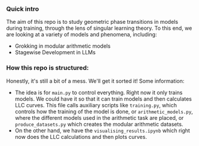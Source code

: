 ### Quick intro 
The aim of this repo is to study geometric phase transitions in models during training, through the lens of singular learning theory. To this end, we are looking at a variety of models and phenomena, including:
- Grokking in modular arithmetic models
- Stagewise Development in LLMs

### How this repo is structured: 
Honestly, it's still a bit of a mess. We'll get it sorted it! Some information:
- The idea is for `main.py` to control everything. Right now it only trains models. We could have it so that it can train models and then calculates LLC curves. This file calls auxiliary scripts like `training.py`, which controls how the training of the model is done, or `arithmetic_models.py`, where the different models used in the arithmetic task are placed, or `produce_datasets.py` which creates the modular arithmetic datasets. 
- On the other hand, we have the `visualising_results.ipynb` which right now does the LLC calculations and then plots curves. 
